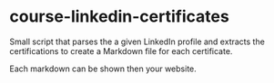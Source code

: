 # course-linkedin-certificates

Small script that parses the a given LinkedIn profile and extracts the certifications to create a Markdown file for each certificate. 

Each markdown can be shown then your website.
